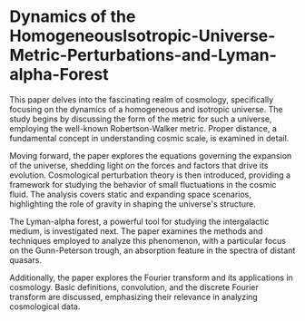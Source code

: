 # Dynamics of the HomogeneousIsotropic-Universe-Metric-Perturbations-and-Lyman-alpha-Forest



This paper delves into the fascinating realm of cosmology, specifically focusing on the dynamics of a homogeneous and isotropic universe. The study begins by discussing the form of the metric for such a universe, employing the well-known Robertson-Walker metric. Proper distance, a fundamental concept in understanding cosmic scale, is examined in detail.

Moving forward, the paper explores the equations governing the expansion of the universe, shedding light on the forces and factors that drive its evolution. Cosmological perturbation theory is then introduced, providing a framework for studying the behavior of small fluctuations in the cosmic fluid. The analysis covers static and expanding space scenarios, highlighting the role of gravity in shaping the universe's structure.

The Lyman-alpha forest, a powerful tool for studying the intergalactic medium, is investigated next. The paper examines the methods and techniques employed to analyze this phenomenon, with a particular focus on the Gunn-Peterson trough, an absorption feature in the spectra of distant quasars.

Additionally, the paper explores the Fourier transform and its applications in cosmology. Basic definitions, convolution, and the discrete Fourier transform are discussed, emphasizing their relevance in analyzing cosmological data. 
